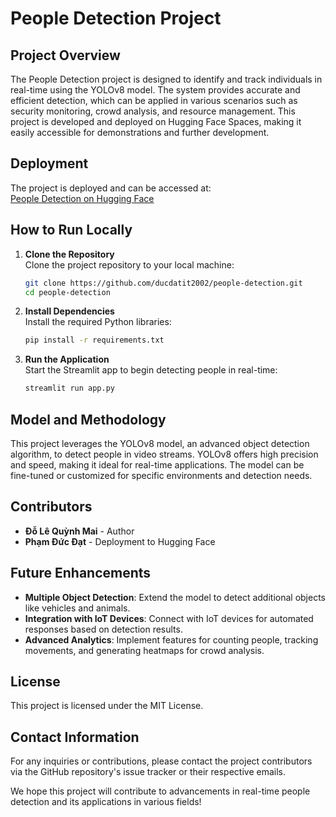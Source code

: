 # People Detection Project

## Project Overview
The People Detection project is designed to identify and track individuals in real-time using the YOLOv8 model. The system provides accurate and efficient detection, which can be applied in various scenarios such as security monitoring, crowd analysis, and resource management. This project is developed and deployed on Hugging Face Spaces, making it easily accessible for demonstrations and further development.

## Deployment
The project is deployed and can be accessed at:  
[People Detection on Hugging Face](https://huggingface.co/spaces/ducdatit2002/people-detection)

## How to Run Locally

1. **Clone the Repository**  
   Clone the project repository to your local machine:
   ```bash
   git clone https://github.com/ducdatit2002/people-detection.git
   cd people-detection
   ```

2. **Install Dependencies**  
   Install the required Python libraries:
   ```bash
   pip install -r requirements.txt
   ```

3. **Run the Application**  
   Start the Streamlit app to begin detecting people in real-time:
   ```bash
   streamlit run app.py
   ```

## Model and Methodology
This project leverages the YOLOv8 model, an advanced object detection algorithm, to detect people in video streams. YOLOv8 offers high precision and speed, making it ideal for real-time applications. The model can be fine-tuned or customized for specific environments and detection needs.

## Contributors
- **Đỗ Lê Quỳnh Mai** - Author
- **Phạm Đức Đạt** - Deployment to Hugging Face

## Future Enhancements
- **Multiple Object Detection**: Extend the model to detect additional objects like vehicles and animals.
- **Integration with IoT Devices**: Connect with IoT devices for automated responses based on detection results.
- **Advanced Analytics**: Implement features for counting people, tracking movements, and generating heatmaps for crowd analysis.

## License
This project is licensed under the MIT License.

## Contact Information
For any inquiries or contributions, please contact the project contributors via the GitHub repository's issue tracker or their respective emails.

We hope this project will contribute to advancements in real-time people detection and its applications in various fields!

